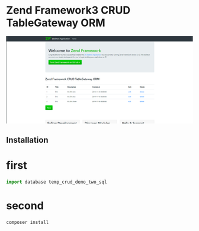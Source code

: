 # Zend Framework3 CRUD TableGateway ORM 
![Screenshot](data_model.gif)

## Installation

# first

```js
import database temp_crud_demo_two_sql
```

# second

```js
composer install
```


